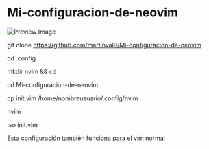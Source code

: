 # Mi-configuracion-de-neovim

![Preview Image](https://github.com/martinval9/Mi-configuracion-de-neovim/blob/vim_scr.png)

git clone https://github.com/martinval9/Mi-configuracion-de-neovim

cd .config

mkdir nvim && cd

cd Mi-configuracion-de-neovim

cp init.vim /home/nombreusuario/.config/nvim

nvim

:so init.vim

Esta configuración también funciona para el vim normal
